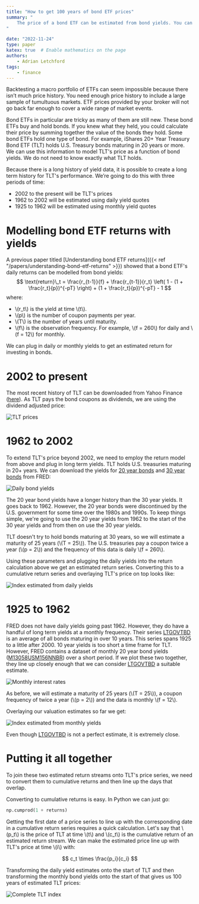 ```yaml
---
title: "How to get 100 years of bond ETF prices"
summary: "
    The price of a bond ETF can be estimated from bond yields. You can use this technique to create a long term performance history of an ETF.
"

date: "2022-11-24"
type: paper
katex: true  # Enable mathematics on the page
authors:
    - Adrian Letchford
tags:
    - finance
---
```


Backtesting a macro portfolio of ETFs can seem impossible because there isn’t much price history. You need enough price history to include a large sample of tumultuous markets. ETF prices provided by your broker will not go back far enough to cover a wide range of market events.

Bond ETFs in particular are tricky as many of them are still new. These bond ETFs buy and hold bonds. If you knew what they held, you could calculate their price by summing together the value of the bonds they hold. Some bond ETFs hold one type of bond. For example, iShares 20+ Year Treasury Bond ETF (TLT) holds U.S. Treasury bonds maturing in 20 years or more. We can use this information to model TLT's price as a function of bond yields. We do not need to know exactly what TLT holds.

Because there is a long history of yield data, it is possible to create a long term history for TLT's performance. We’re going to do this with three periods of time:

* 2002 to the present will be TLT's prices
* 1962 to 2002 will be estimated using daily yield quotes
* 1925 to 1962 will be estimated using monthly yield quotes

# Modelling bond ETF returns with yields

A previous paper titled [Understanding bond ETF returns]({{< ref "/papers/understanding-bond-etf-returns" >}}) showed that a bond ETF's daily returns can be modelled from bond yields:
$$
\text{return}\_t = \frac{r_{t-1}}{f} + \frac{r_{t-1}}{r_t} \left( 1 - (1 + \frac{r_t}{p})^{-pT} \right) + (1 + \frac{r_t}{p})^{-pT} - 1
$$
where:

* \\(r_t\\) is the yield at time \\(t\\).
* \\(p\\) is the number of coupon payments per year.
* \\(T\\) is the number of years until maturity.
* \\(f\\) is the observation frequency. For example, \\(f = 260\\) for daily and \\(f = 12\\) for monthly.

We can plug in daily or monthly yields to get an estimated return for investing in bonds.

# 2002 to present

The most recent history of TLT can be downloaded from Yahoo Finance ([here](https://uk.finance.yahoo.com/quote/TLT/history?p=TLT)). As TLT pays the bond coupons as dividends, we are using the dividend adjusted price:

![TLT prices](images/tlt.svg)

# 1962 to 2002

To extend TLT's price beyond 2002, we need to employ the return model from above and plug in long term yields. TLT holds U.S. treasuries maturing in 20+ years. We can download the yields for [20 year bonds](https://fred.stlouisfed.org/series/DGS20) and [30 year bonds](https://fred.stlouisfed.org/series/DGS20) from FRED:

![Daily bond yields](images/daily_interest_rates.svg)

The 20 year bond yields have a longer history than the 30 year yields. It goes back to 1962. However, the 20 year bonds were discontinued by the U.S. government for some time over the 1980s and 1990s. To keep things simple, we're going to use the 20 year yields from 1962 to the start of the 30 year yields and from then on use the 30 year yields.

TLT doesn't try to hold bonds maturing at 30 years, so we will estimate a maturity of 25 years (\\(T = 25\\)). The U.S. treasuries pay a coupon twice a year (\\(p = 2\\)) and the frequency of this data is daily \\(f = 260\\).

Using these parameters and plugging the daily yields into the return calculation above we get an estimated return series. Converting this to a cumulative return series and overlaying TLT's price on top looks like:

![Index estimated from daily yields](images/daily_index.svg)

# 1925 to 1962

FRED does not have daily yields going past 1962. However, they do have a handful of long term yields at a monthly frequency. Their series [LTGOVTBD](https://fred.stlouisfed.org/series/LTGOVTBD) is an average of all bonds maturing in over 10 years. This series spans 1925 to a little after 2000. 10 year yields is too short a time frame for TLT. However, FRED contains a dataset of monthly 20 year bond yields ([M13058USM156NNBR](https://fred.stlouisfed.org/series/M13058USM156NNBR)) over a short period. If we plot these two together, they line up closely enough that we can consider [LTGOVTBD](https://fred.stlouisfed.org/series/LTGOVTBD) a suitable estimate.

![Monthly interest rates](images/monthly_interest_rates.svg)

As before, we will estimate a maturity of 25 years (\\(T = 25\\)), a coupon frequency of twice a year (\\(p = 2\\)) and the data is monthly \\(f = 12\\).

Overlaying our valuation estimates so far we get:

![Index estimated from monthly yields](images/indexes.svg)

Even though [LTGOVTBD](https://fred.stlouisfed.org/series/LTGOVTBD) is not a perfect estimate, it is extremely close.

# Putting it all together

To join these two estimated return streams onto TLT's price series, we need to convert them to cumulative returns and then line up the days that overlap.

Converting to cumulative returns is easy. In Python we can just go:

```python
np.cumprod(1 + returns)
```

Getting the first date of a price series to line up with the corresponding date in a cumulative return series requires a quick calculation. Let's say that \\(p_t\\) is the price of TLT at time \\(t\\) and \\(c_t\\) is the cumulative return of an estimated return stream. We can make the estimated price line up with TLT's price at time \\(i\\) with:

$$
c_t \times \frac{p_i}{c_i}
$$

Transforming the daily yield estimates onto the start of TLT and then transforming the monthly bond yields onto the start of that gives us 100 years of estimated TLT prices:

![Complete TLT index](images/complete_index.svg)
